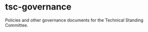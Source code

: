 tsc-governance
==============

Policies and other governance documents for the Technical Standing Committee.
